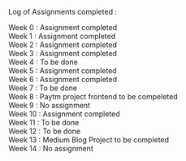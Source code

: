 Log of Assignments completed : 

Week 0 : Assignment completed <br />
Week 1 : Assignment completed <br />
Week 2 : Assignment completed <br />
Week 3 : Assignment completed <br />
Week 4 : To be done <br />
Week 5 : Assignment completed <br />
Week 6 : Assignment completed <br />
Week 7 : To be done <br />
Week 8 : Paytm project frontend to be compeleted <br />
Week 9 : No assignment <br />
Week 10 : Assignment completed <br />
Week 11 : To be done <br />
Week 12 : To be done <br />
Week 13 : Medium Blog Project to be completed <br />
Week 14 : No assignment <br />




